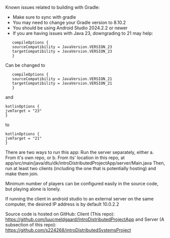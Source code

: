 Known issues related to building with Gradle:
 - Make sure to sync with gradle
 - You may need to change your Gradle version to 8.10.2
 - You should be using Android Studio 2024.2.2 or newer
 - If you are having issues with Java 23, downgrading to 21 may help:
```
   compileOptions {
   sourceCompatibility = JavaVersion.VERSION_23
   targetCompatibility = JavaVersion.VERSION_23
   }
```
Can be changed to
```
   compileOptions {
   sourceCompatibility = JavaVersion.VERSION_21
   targetCompatibility = JavaVersion.VERSION_21
   }
```

and
```
kotlinOptions {
jvmTarget = "23"
}
```
to
```
kotlinOptions {
jvmTarget = "21"
}
```

There are two ways to run this app:
Run the server separately, either
    a. From it's own repo, or
    b. From its' location in this repo, at app/src/main/java/dtu/dk/introDistributedProjectApp/server/Main.java 
Then, run at least two clients (including the one that is potentially hosting) and make them join.

Minimum number of players can be configured easily in the source code, but playing alone is lonely.

If running the client in android studio to an external server on the same computer, the desired IP address is by default 10.0.2.2

Source code is hosted on GitHub:
Client (This repo): https://github.com/luucmeldgaard/IntroDistributedProjectApp
and Server (A subsection of this repo): https://github.com/s224268/introDistributedSystemsProject

